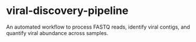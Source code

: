 # viral-discovery-pipeline
An automated workflow to process FASTQ reads, identify viral contigs, and quantify viral abundance across samples.
